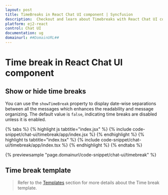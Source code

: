 ```yaml
---
layout: post
title: TimeBreaks in React Chat UI component | Syncfusion
description:  Checkout and learn about Timebreaks with React Chat UI component of Syncfusion Essential JS 2 and more details.
platform: ej2-react
control: Chat UI
documentation: ug
domainurl: ##DomainURL##
---
```


# Time break in React Chat UI component

## Show or hide time breaks

You can use the `showTimeBreak` property to display date-wise separations between all the messages which enhances the readability and message organizing. The default value is `false`, indicating time breaks are disabled unless it is enabled.

{% tabs %}
{% highlight js tabtitle="index.jsx" %}
{% include code-snippet/chat-ui/timebreak/app/index.jsx %}
{% endhighlight %}
{% highlight ts tabtitle="index.tsx" %}
{% include code-snippet/chat-ui/timebreak/app/index.tsx %}
{% endhighlight %}
{% endtabs %}

{% previewsample "page.domainurl/code-snippet/chat-ui/timebreak" %}

## Time break template

> Refer to the [Templates](./templates#time-break-template) section for more details about the Time break template.

